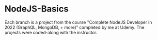 # NodeJS-Basics
Each branch is a project from the course "Complete NodeJS Developer in 2022 (GraphQL, MongoDB, + more)" completed by me at Udemy. The projects were coded-along with the instructor.
